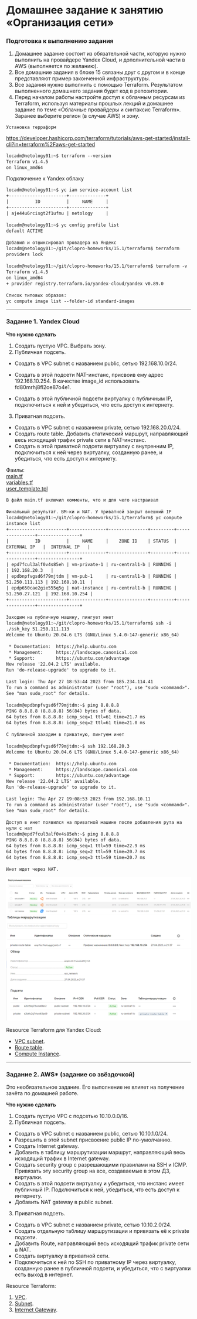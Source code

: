 # Домашнее задание к занятию «Организация сети»

### Подготовка к выполнению задания

1. Домашнее задание состоит из обязательной части, которую нужно выполнить на провайдере Yandex Cloud, и дополнительной части в AWS (выполняется по желанию). 
2. Все домашние задания в блоке 15 связаны друг с другом и в конце представляют пример законченной инфраструктуры.  
3. Все задания нужно выполнить с помощью Terraform. Результатом выполненного домашнего задания будет код в репозитории. 
4. Перед началом работы настройте доступ к облачным ресурсам из Terraform, используя материалы прошлых лекций и домашнее задание по теме «Облачные провайдеры и синтаксис Terraform». Заранее выберите регион (в случае AWS) и зону.

```
Установка терраформ
```
https://developer.hashicorp.com/terraform/tutorials/aws-get-started/install-cli?in=terraform%2Faws-get-started
```
locadm@netology01:~$ terraform --version
Terraform v1.4.5
on linux_amd64
```
Подключение к Yandex облаку

```
locadm@netology01:~$ yc iam service-account list
+----------------------+--------------+
|          ID          |     NAME     |
+----------------------+--------------+
| aje44u6rcisgt2f1ufmu | netology     |

locadm@netology01:~$ yc config profile list
default ACTIVE

Добавил и отфиксировал провадера на Яндекс
locadm@netology01:~/git/clopro-homeworks/15.1/terraform$ terraform providers lock

locadm@netology01:~/git/clopro-homeworks/15.1/terraform$ terraform -v
Terraform v1.4.5
on linux_amd64
+ provider registry.terraform.io/yandex-cloud/yandex v0.89.0

Список типовых образов:
yc compute image list --folder-id standard-images
```

---
### Задание 1. Yandex Cloud 

**Что нужно сделать**

1. Создать пустую VPC. Выбрать зону.  
2. Публичная подсеть.

 - Создать в VPC subnet с названием public, сетью 192.168.10.0/24.
 - Создать в этой подсети NAT-инстанс, присвоив ему адрес 192.168.10.254. В качестве image_id использовать fd80mrhj8fl2oe87o4e1.
 
 - Создать в этой публичной подсети виртуалку с публичным IP, подключиться к ней и убедиться, что есть доступ к интернету.

3. Приватная подсеть.
 - Создать в VPC subnet с названием private, сетью 192.168.20.0/24.
 - Создать route table. Добавить статический маршрут, направляющий весь исходящий трафик private сети в NAT-инстанс.
 - Создать в этой приватной подсети виртуалку с внутренним IP, подключиться к ней через виртуалку, созданную ранее, и убедиться, что есть доступ к интернету.

Фаилы:  
[main.tf](terraform/main.tf)  
[variables.tf](terraform/variables.tf)  
[user_template.tpl](terraform/user_template.tpl)  
```
В файл main.tf включил комменты, что и для чего настраивал

Финальный результат. ВМ-ки и NAT. У приватной закрыт внешний IP
locadm@netology01:~/git/clopro-homeworks/15.1/terraform$ yc compute instance list
+----------------------+--------------+---------------+---------+----------------+----------------+
|          ID          |     NAME     |    ZONE ID    | STATUS  |  EXTERNAL IP   |  INTERNAL IP   |
+----------------------+--------------+---------------+---------+----------------+----------------+
| epd7fcul3alf0v4s85eh | vm-private-1 | ru-central1-b | RUNNING |                | 192.168.20.3   |
| epdbnpfvgsd6f79mjtdm | vm-pub-1     | ru-central1-b | RUNNING | 51.250.111.113 | 192.168.10.11  |
| epdp650cae2gie555q5g | nat-instance | ru-central1-b | RUNNING | 51.250.27.121  | 192.168.10.254 |
+----------------------+--------------+---------------+---------+----------------+----------------+

Заходим на публичную машину, пингует инет
locadm@netology01:~/git/clopro-homeworks/15.1/terraform$ ssh -i ./ssh_key 51.250.111.113
Welcome to Ubuntu 20.04.6 LTS (GNU/Linux 5.4.0-147-generic x86_64)

 * Documentation:  https://help.ubuntu.com
 * Management:     https://landscape.canonical.com
 * Support:        https://ubuntu.com/advantage
New release '22.04.2 LTS' available.
Run 'do-release-upgrade' to upgrade to it.

Last login: Thu Apr 27 18:53:44 2023 from 185.234.114.41
To run a command as administrator (user "root"), use "sudo <command>".
See "man sudo_root" for details.

locadm@epdbnpfvgsd6f79mjtdm:~$ ping 8.8.8.8
PING 8.8.8.8 (8.8.8.8) 56(84) bytes of data.
64 bytes from 8.8.8.8: icmp_seq=1 ttl=61 time=21.7 ms
64 bytes from 8.8.8.8: icmp_seq=2 ttl=61 time=21.0 ms

С публичной заходим в приватную, пингуем инет

locadm@epdbnpfvgsd6f79mjtdm:~$ ssh 192.168.20.3 
Welcome to Ubuntu 20.04.6 LTS (GNU/Linux 5.4.0-147-generic x86_64)

 * Documentation:  https://help.ubuntu.com
 * Management:     https://landscape.canonical.com
 * Support:        https://ubuntu.com/advantage
New release '22.04.2 LTS' available.
Run 'do-release-upgrade' to upgrade to it.

Last login: Thu Apr 27 19:08:53 2023 from 192.168.10.11
To run a command as administrator (user "root"), use "sudo <command>".
See "man sudo_root" for details.

Доступ в инет появился на приватной машине после добавления рута на нули с нат
locadm@epd7fcul3alf0v4s85eh:~$ ping 8.8.8.8
PING 8.8.8.8 (8.8.8.8) 56(84) bytes of data.
64 bytes from 8.8.8.8: icmp_seq=1 ttl=59 time=22.9 ms
64 bytes from 8.8.8.8: icmp_seq=2 ttl=59 time=20.7 ms
64 bytes from 8.8.8.8: icmp_seq=3 ttl=59 time=20.7 ms

Инет идет через NAT.

```
![руты.PNG](руты.PNG)
![руты2.PNG](руты2.PNG)
![руты3.PNG](руты3.PNG)

Resource Terraform для Yandex Cloud:

- [VPC subnet](https://registry.terraform.io/providers/yandex-cloud/yandex/latest/docs/resources/vpc_subnet).
- [Route table](https://registry.terraform.io/providers/yandex-cloud/yandex/latest/docs/resources/vpc_route_table).
- [Compute Instance](https://registry.terraform.io/providers/yandex-cloud/yandex/latest/docs/resources/compute_instance).

---
### Задание 2. AWS* (задание со звёздочкой)

Это необязательное задание. Его выполнение не влияет на получение зачёта по домашней работе.

**Что нужно сделать**

1. Создать пустую VPC с подсетью 10.10.0.0/16.
2. Публичная подсеть.

 - Создать в VPC subnet с названием public, сетью 10.10.1.0/24.
 - Разрешить в этой subnet присвоение public IP по-умолчанию.
 - Создать Internet gateway.
 - Добавить в таблицу маршрутизации маршрут, направляющий весь исходящий трафик в Internet gateway.
 - Создать security group с разрешающими правилами на SSH и ICMP. Привязать эту security group на все, создаваемые в этом ДЗ, виртуалки.
 - Создать в этой подсети виртуалку и убедиться, что инстанс имеет публичный IP. Подключиться к ней, убедиться, что есть доступ к интернету.
 - Добавить NAT gateway в public subnet.
3. Приватная подсеть.
 - Создать в VPC subnet с названием private, сетью 10.10.2.0/24.
 - Создать отдельную таблицу маршрутизации и привязать её к private подсети.
 - Добавить Route, направляющий весь исходящий трафик private сети в NAT.
 - Создать виртуалку в приватной сети.
 - Подключиться к ней по SSH по приватному IP через виртуалку, созданную ранее в публичной подсети, и убедиться, что с виртуалки есть выход в интернет.

Resource Terraform:

1. [VPC](https://registry.terraform.io/providers/hashicorp/aws/latest/docs/resources/vpc).
1. [Subnet](https://registry.terraform.io/providers/hashicorp/aws/latest/docs/resources/subnet).
1. [Internet Gateway](https://registry.terraform.io/providers/hashicorp/aws/latest/docs/resources/internet_gateway).
